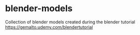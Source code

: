 # blender-models

Collection of blender models created during the blender tutorial
https://gemalto.udemy.com/blendertutorial
